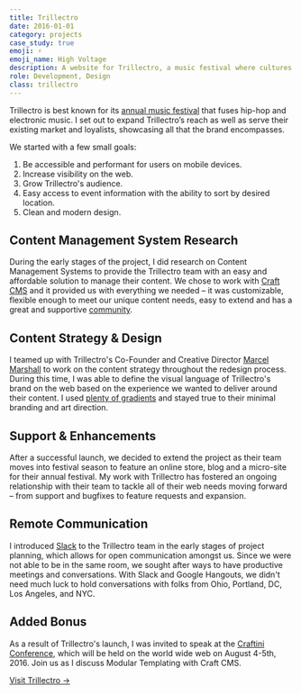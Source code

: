 ```yaml
---
title: Trillectro
date: 2016-01-01
category: projects
case_study: true
emoji: ⚡️
emoji_name: High Voltage
description: A website for Trillectro, a music festival where cultures converge.
role: Development, Design
class: trillectro
---
```


Trillectro is best known for its [annual music festival](https://en.wikipedia.org/wiki/Trillectro_Music_Festival) that fuses hip-hop and electronic music. I set out to expand Trillectro’s reach as well as serve their existing market and loyalists, showcasing all that the brand encompasses.

We started with a few small goals:

1. Be accessible and performant for users on mobile devices.
1. Increase visibility on the web.
1. Grow Trillectro's audience.
1. Easy access to event information with the ability to sort by desired location.
1. Clean and modern design.

## Content Management System Research

During the early stages of the project, I did research on Content Management Systems to provide the Trillectro team with an easy and affordable solution to manage their content. We chose to work with [Craft CMS](https://craftcms.com/) and it provided us with everything we needed – it was customizable, flexible enough to meet our unique content needs, easy to extend and has a great and supportive [community](https://craftcms.com/community).

## Content Strategy &amp; Design

I teamed up with Trillectro's Co-Founder and Creative Director [Marcel Marshall](https://www.linkedin.com/in/martydctobc) to work on the content strategy throughout the redesign process. During this time, I was able to define the visual language of Trillectro's brand on the web based on the experience we wanted to deliver around their content. I used [plenty of gradients](../../writing/gradient-text-borders-and-backgrounds-for-buttons/) and stayed true to their minimal branding and art direction.

## Support &amp; Enhancements

After a successful launch, we decided to extend the project as their team moves into festival season to feature an online store, blog and a micro-site for their annual festival. My work with Trillectro has fostered an ongoing relationship with their team to tackle all of their web needs moving forward – from support and bugfixes to feature requests and expansion.

## Remote Communication

I introduced [Slack](https://slack.com) to the Trillectro team in the early stages of project planning, which allows for open communication amongst us. Since we were not able to be in the same room, we sought after ways to have productive meetings and conversations. With Slack and Google Hangouts, we didn't need much luck to hold conversations with folks from Ohio, Portland, DC, Los Angeles, and NYC.

## Added Bonus

As a result of Trillectro's launch, I was invited to speak at the [Craftini Conference](https://craftini.net/), which will be held on the world wide web on August 4-5th, 2016. Join us as I discuss Modular Templating with Craft CMS.

<a href="http://trillectro.com" alt="Trillectro.com" class="white no-underline">Visit Trillectro &#8594;</a>

